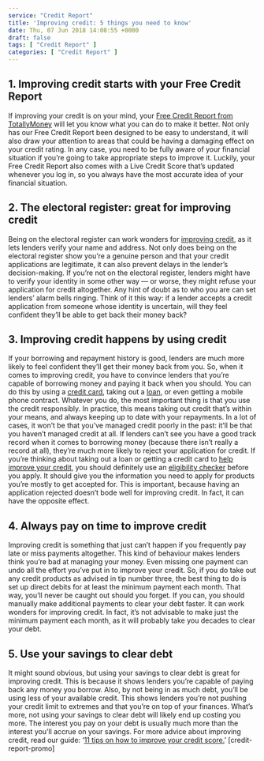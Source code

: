 ```yaml
---
service: "Credit Report"
title: 'Improving credit: 5 things you need to know'
date: Thu, 07 Jun 2018 14:08:55 +0000
draft: false
tags: [ "Credit Report" ]
categories: [ "Credit Report" ]
---
```


1\. Improving credit starts with your Free Credit Report
--------------------------------------------------------

If improving your credit is on your mind, your [Free Credit Report from TotallyMoney](https://www.totallymoney.com/free-credit-report/) will let you know what you can do to make it better. Not only has our Free Credit Report been designed to be easy to understand, it will also draw your attention to areas that could be having a damaging effect on your credit rating. In any case, you need to be fully aware of your financial situation if you’re going to take appropriate steps to improve it. Luckily, your Free Credit Report also comes with a Live Credit Score that’s updated whenever you log in, so you always have the most accurate idea of your financial situation.

2\. The electoral register: great for improving credit
------------------------------------------------------

Being on the electoral register can work wonders for [improving credit](https://www.totallymoney.com/free-credit-report/improve-your-credit-rating/), as it lets lenders verify your name and address. Not only does being on the electoral register show you’re a genuine person and that your credit applications are legitimate, it can also prevent delays in the lender’s decision-making. If you’re not on the electoral register, lenders might have to verify your identity in some other way — or worse, they might refuse your application for credit altogether. Any hint of doubt as to who you are can set lenders’ alarm bells ringing. Think of it this way: if a lender accepts a credit application from someone whose identity is uncertain, will they feel confident they’ll be able to get back their money back?

3\. Improving credit happens by using credit
--------------------------------------------

If your borrowing and repayment history is good, lenders are much more likely to feel confident they’ll get their money back from you. So, when it comes to improving credit, you have to convince lenders that you’re capable of borrowing money and paying it back when you should. You can do this by using a [credit card](https://www.totallymoney.com/credit-cards/), taking out a [loan](https://www.totallymoney.com/loans/), or even getting a mobile phone contract. Whatever you do, the most important thing is that you use the credit responsibly. In practice, this means taking out credit that’s within your means, and always keeping up to date with your repayments. In a lot of cases, it won’t be that you’ve managed credit poorly in the past: it’ll be that you haven’t managed credit at all. If lenders can’t see you have a good track record when it comes to borrowing money (because there isn’t really a record at all), they’re much more likely to reject your application for credit. If you’re thinking about taking out a loan or getting a credit card to [help improve your credit](https://www.totallymoney.com/free-credit-report/improve-your-credit-rating/), you should definitely use an [eligibility checker](https://www.totallymoney.com/credit-cards/find-eligibility/) before you apply. It should give you the information you need to apply for products you’re mostly to get accepted for. This is important, because having an application rejected doesn’t bode well for improving credit. In fact, it can have the opposite effect.

4\. Always pay on time to improve credit
----------------------------------------

Improving credit is something that just can’t happen if you frequently pay late or miss payments altogether. This kind of behaviour makes lenders think you’re bad at managing your money. Even missing one payment can undo all the effort you’ve put in to improve your credit. So, if you do take out any credit products as advised in tip number three, the best thing to do is set up direct debits for at least the minimum payment each month. That way, you’ll never be caught out should you forget. If you can, you should manually make additional payments to clear your debt faster. It can work wonders for improving credit. In fact, it’s not advisable to make just the minimum payment each month, as it will probably take you decades to clear your debt.

5\. Use your savings to clear debt
----------------------------------

It might sound obvious, but using your savings to clear debt is great for improving credit. This is because it shows lenders you’re capable of paying back any money you borrow. Also, by not being in as much debt, you’ll be using less of your available credit. This shows lenders you’re not pushing your credit limit to extremes and that you’re on top of your finances. What’s more, not using your savings to clear debt will likely end up costing you more. The interest you pay on your debt is usually much more than the interest you’ll accrue on your savings. For more advice about improving credit, read our guide: ‘[11 tips on how to improve your credit score.](https://www.totallymoney.com/free-credit-report/how-improve-credit-score/)’ \[credit-report-promo\]